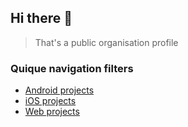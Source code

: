 ## Hi there 👋
> That's a public organisation profile

### Quique navigation filters
- [Android projects](https://github.com/search?q=org%3AVibesHi%20topic%3Aandroid&type=repositories)
- [iOS projects](https://github.com/search?q=org%3AVibesHi%20topic%3ios&type=repositories)
- [Web projects](https://github.com/search?q=org%3AVibesHi%20topic%3web&type=repositories)
